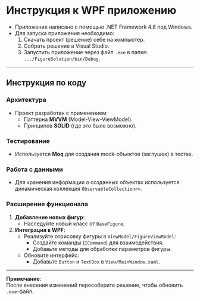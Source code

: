 # Инструкция к WPF приложению

- Приложение написано с помощью .NET Framework 4.8 под Windows.
- Для запуска приложения необходимо:
  1. Скачать проект (решение) себе на компьютер.
  2. Собрать решение в Visual Studio.
  3. Запустить приложение через файл `.exe` в папке:  
     `.../FigureSolution/bin/Debug`.

---

## Инструкция по коду

### Архитектура
- Проект разработан с применением:
  - Паттерна **MVVM** (Model-View-ViewModel).
  - Принципов **SOLID** (где это было возможно).

### Тестирование
- Используется **Moq** для создания mock-объектов (заглушек) в тестах.

### Работа с данными
- Для хранения информации о созданных объектах используется динамическая коллекция `ObservableCollection<>`.

### Расширение функционала
1. **Добавление новых фигур**:
   - Наследуйте новый класс от `BaseFigure`.
2. **Интеграция в WPF**:
   - Реализуйте отрисовку фигуры в `ViewModel/FigureViewModel`:
     - Создайте команды (`ICommand`) для взаимодействия.
     - Добавьте методы для обработки параметров фигуры.
   - Обновите интерфейс:
     - Добавьте `Button` и `TextBox` в `View/MainWindow.xaml`.

---

**Примечание**:  
После внесения изменений пересоберите решение, чтобы обновить `.exe`-файл.
